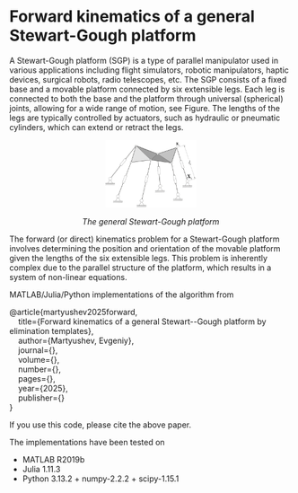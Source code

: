 # Forward kinematics of a general Stewart-Gough platform

A Stewart-Gough platform (SGP) is a type of parallel manipulator used in various applications including flight simulators, robotic manipulators, haptic devices, surgical robots, radio telescopes, etc. The SGP consists of a fixed base and a movable platform connected by six extensible legs. Each leg is connected to both the base and the platform through universal (spherical) joints, allowing for a wide range of motion, see Figure. The lengths of the legs are typically controlled by actuators, such as hydraulic or pneumatic cylinders, which can extend or retract the legs.

<p align="center">
  <img src="SGP.png" width="32%" />
</p>
<p align="center">
  <em>The general Stewart-Gough platform</em>
</p>

The forward (or direct) kinematics problem for a Stewart-Gough platform involves determining the position and orientation of the movable platform given the lengths of the six extensible legs. This problem is inherently complex due to the parallel structure of the platform, which results in a system of non-linear equations.

MATLAB/Julia/Python implementations of the algorithm from

@article{martyushev2025forward,<br />
&nbsp;&nbsp;&nbsp; title={Forward kinematics of a general Stewart--Gough platform by elimination templates},<br />
&nbsp;&nbsp;&nbsp; author={Martyushev, Evgeniy},<br />
&nbsp;&nbsp;&nbsp; journal={},<br />
&nbsp;&nbsp;&nbsp; volume={},<br />
&nbsp;&nbsp;&nbsp; number={},<br />
&nbsp;&nbsp;&nbsp; pages={},<br />
&nbsp;&nbsp;&nbsp; year={2025},<br />
&nbsp;&nbsp;&nbsp; publisher={}<br />
}

If you use this code, please cite the above paper.

The implementations have been tested on
* MATLAB R2019b
* Julia 1.11.3
* Python 3.13.2 + numpy-2.2.2 + scipy-1.15.1